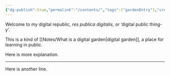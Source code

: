 ```yaml
---
{"dg-publish":true,"permalink":"/contents/","tags":["gardenEntry"],"created":"2025-07-22T17:59:58.136+01:00","updated":"2025-07-22T21:38:15.228+01:00"}
---
```


Welcome to my digital republic, *res publica digitalis*, or ‘digital public thing-y’.

This is a kind of [[Notes/What is a digital garden\|digital garden]], a place for learning in public.

Here is more explanation.
___

Here is another line.
